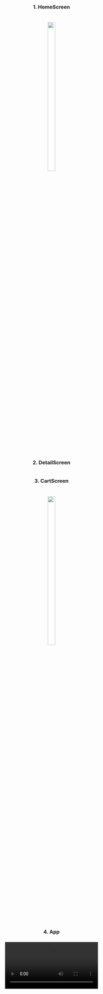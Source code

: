 <h3 align="center"> 1. HomeScreen </h3>

###

<h1 align="left"></h1>

###
<div align="center">
<img src = "https://github.com/mrsajidshaikh/exam/assets/149478269/67392aa0-58e5-4589-ace4-9da77aaee8a6" width = 22% height = 35%>


#

<h3 align="center"> 2. DetailScreen </h3>

###

<h1 align="left"></h1>

###

<h3 align="center"> 3. CartScreen </h3>

###

<h1 align="left"></h1>

###

<div align="center">
<img src = "https://github.com/mrsajidshaikh/exam/assets/149478269/864395bb-6161-423c-b4c4-44387489d2a7" width = 22% height = 35%>


<h3 align="center"> 4. App </h3>

###

<div align="center">
<video src = "https://github.com/mrsajidshaikh/exam/assets/149478269/18fe1b07-7710-426e-b502-c06642da8d78">

###
